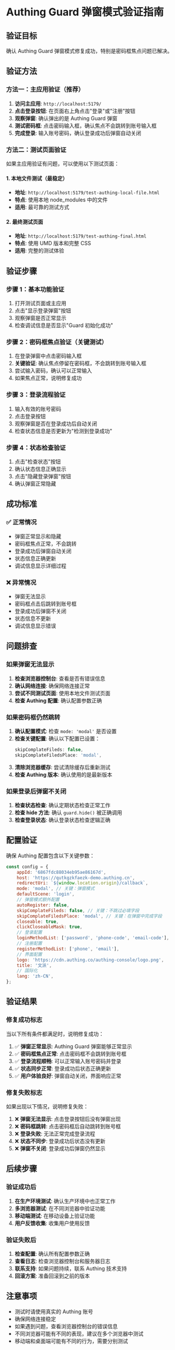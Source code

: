 # Authing Guard 弹窗模式验证指南

## 验证目标

确认 Authing Guard 弹窗模式修复成功，特别是密码框焦点问题已解决。

## 验证方法

### 方法一：主应用验证（推荐）

1. **访问主应用**: `http://localhost:5179/`
2. **点击登录按钮**: 在页面右上角点击"登录"或"注册"按钮
3. **观察弹窗**: 确认弹出的是 Authing Guard 弹窗
4. **测试密码框**: 点击密码输入框，确认焦点不会跳转到账号输入框
5. **完成登录**: 输入账号密码，确认登录成功后弹窗自动关闭

### 方法二：测试页面验证

如果主应用验证有问题，可以使用以下测试页面：

#### 1. 本地文件测试（最稳定）
- **地址**: `http://localhost:5179/test-authing-local-file.html`
- **特点**: 使用本地 node_modules 中的文件
- **适用**: 最可靠的测试方式

#### 2. 最终测试页面
- **地址**: `http://localhost:5179/test-authing-final.html`
- **特点**: 使用 UMD 版本和完整 CSS
- **适用**: 完整的测试体验

## 验证步骤

### 步骤 1：基本功能验证

1. 打开测试页面或主应用
2. 点击"显示登录弹窗"按钮
3. 观察弹窗是否正常显示
4. 检查调试信息是否显示"Guard 初始化成功"

### 步骤 2：密码框焦点验证（关键测试）

1. 在登录弹窗中点击密码输入框
2. **关键验证**: 确认焦点停留在密码框，不会跳转到账号输入框
3. 尝试输入密码，确认可以正常输入
4. 如果焦点正常，说明修复成功

### 步骤 3：登录流程验证

1. 输入有效的账号密码
2. 点击登录按钮
3. 观察弹窗是否在登录成功后自动关闭
4. 检查状态信息是否更新为"检测到登录成功"

### 步骤 4：状态检查验证

1. 点击"检查状态"按钮
2. 确认状态信息正确显示
3. 点击"隐藏登录弹窗"按钮
4. 确认弹窗正常隐藏

## 成功标准

### ✅ 正常情况
- 弹窗正常显示和隐藏
- 密码框焦点正常，不会跳转
- 登录成功后弹窗自动关闭
- 状态信息正确更新
- 调试信息显示详细过程

### ❌ 异常情况
- 弹窗无法显示
- 密码框点击后跳转到账号框
- 登录成功后弹窗不关闭
- 状态信息不更新
- 调试信息显示错误

## 问题排查

### 如果弹窗无法显示

1. **检查浏览器控制台**: 查看是否有错误信息
2. **确认网络连接**: 确保网络连接正常
3. **尝试不同测试页面**: 使用本地文件测试页面
4. **检查 Authing 配置**: 确认配置参数正确

### 如果密码框仍然跳转

1. **确认配置模式**: 检查 `mode: 'modal'` 是否设置
2. **检查关键配置**: 确认以下配置已设置：
   ```javascript
   skipComplateFileds: false,
   skipComplateFiledsPlace: 'modal',
   ```
3. **清除浏览器缓存**: 尝试清除缓存后重新测试
4. **检查 Authing 版本**: 确认使用的是最新版本

### 如果登录后弹窗不关闭

1. **检查状态检查**: 确认定期状态检查正常工作
2. **检查 hide 方法**: 确认 `guard.hide()` 被正确调用
3. **检查登录状态**: 确认登录状态检查逻辑正确

## 配置验证

确保 Authing 配置包含以下关键参数：

```javascript
const config = {
    appId: '6867fdc88034eb95ae86167d',
    host: 'https://qutkgzkfaezk-demo.authing.cn',
    redirectUri: `${window.location.origin}/callback`,
    mode: 'modal', // 关键：弹窗模式
    defaultScene: 'login',
    // 弹窗模式额外配置
    autoRegister: false,
    skipComplateFileds: false, // 关键：不跳过必填字段
    skipComplateFiledsPlace: 'modal', // 关键：在弹窗中完成字段
    closeable: true,
    clickCloseableMask: true,
    // 登录配置
    loginMethodList: ['password', 'phone-code', 'email-code'],
    // 注册配置
    registerMethodList: ['phone', 'email'],
    // 界面配置
    logo: 'https://cdn.authing.co/authing-console/logo.png',
    title: '文派',
    // 国际化
    lang: 'zh-CN',
};
```

## 验证结果

### 修复成功标志

当以下所有条件都满足时，说明修复成功：

1. ✅ **弹窗正常显示**: Authing Guard 弹窗能够正常显示
2. ✅ **密码框焦点正常**: 点击密码框不会跳转到账号框
3. ✅ **登录流程顺畅**: 可以正常输入账号密码并登录
4. ✅ **状态同步正常**: 登录成功后状态正确更新
5. ✅ **用户体验良好**: 弹窗自动关闭，界面响应正常

### 修复失败标志

如果出现以下情况，说明修复失败：

1. ❌ **弹窗无法显示**: 点击登录按钮后没有弹窗出现
2. ❌ **密码框跳转**: 点击密码框后自动跳转到账号框
3. ❌ **登录失败**: 无法正常完成登录流程
4. ❌ **状态不同步**: 登录成功后状态没有更新
5. ❌ **弹窗不关闭**: 登录成功后弹窗仍然显示

## 后续步骤

### 验证成功后

1. **在生产环境测试**: 确认生产环境中也正常工作
2. **多浏览器测试**: 在不同浏览器中验证功能
3. **移动端测试**: 在移动设备上验证功能
4. **用户反馈收集**: 收集用户使用反馈

### 验证失败后

1. **检查配置**: 确认所有配置参数正确
2. **查看日志**: 检查浏览器控制台和服务器日志
3. **联系支持**: 如果问题持续，联系 Authing 技术支持
4. **回滚方案**: 准备回滚到之前的版本

## 注意事项

- 测试时请使用真实的 Authing 账号
- 确保网络连接稳定
- 如果遇到问题，查看浏览器控制台的错误信息
- 不同浏览器可能有不同的表现，建议在多个浏览器中测试
- 移动端和桌面端可能有不同的行为，需要分别测试 